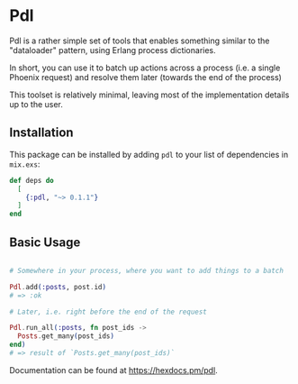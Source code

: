 # Pdl

Pdl is a rather simple set of tools that enables something similar to the "dataloader" pattern, using Erlang process dictionaries.

In short, you can use it to batch up actions across a process (i.e. a single Phoenix request) and resolve them later (towards the end of the process)

This toolset is relatively minimal, leaving most of the implementation details up to the user.

## Installation

This package can be installed
by adding `pdl` to your list of dependencies in `mix.exs`:

```elixir
def deps do
  [
    {:pdl, "~> 0.1.1"}
  ]
end
```

## Basic Usage

```elixir

# Somewhere in your process, where you want to add things to a batch

Pdl.add(:posts, post.id)
# => :ok

# Later, i.e. right before the end of the request

Pdl.run_all(:posts, fn post_ids ->
  Posts.get_many(post_ids)
end)
# => result of `Posts.get_many(post_ids)`

```

Documentation can be found at <https://hexdocs.pm/pdl>.

